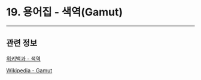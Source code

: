 # 19. 용어집 - 색역(Gamut)

*** 

## 관련 정보

[위키백과 - 색역](https://ko.wikipedia.org/wiki/%EC%83%89%EC%97%AD)

[Wikipedia - Gamut](https://en.wikipedia.org/wiki/Gamut)

